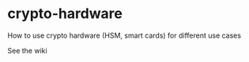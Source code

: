 # crypto-hardware
How to use crypto hardware (HSM, smart cards) for different use cases

See the wiki
